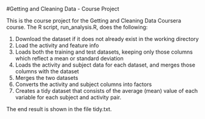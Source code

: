 #Getting and Cleaning Data - Course Project

This is the course project for the Getting and Cleaning Data Coursera course. The R script, run_analysis.R, does the following:

1. Download the dataset if it does not already exist in the working directory
1. Load the activity and feature info
1. Loads both the training and test datasets, keeping only those columns which reflect a mean or standard deviation
1. Loads the activity and subject data for each dataset, and merges those columns with the dataset
1. Merges the two datasets
1. Converts the activity and subject columns into factors
1. Creates a tidy dataset that consists of the average (mean) value of each variable for each subject and activity pair.

The end result is shown in the file tidy.txt.